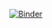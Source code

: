 [![Binder](https://mybinder.org/badge_logo.svg)](https://mybinder.org/v2/gh/zacharynp/mlct_analysis.git/master)